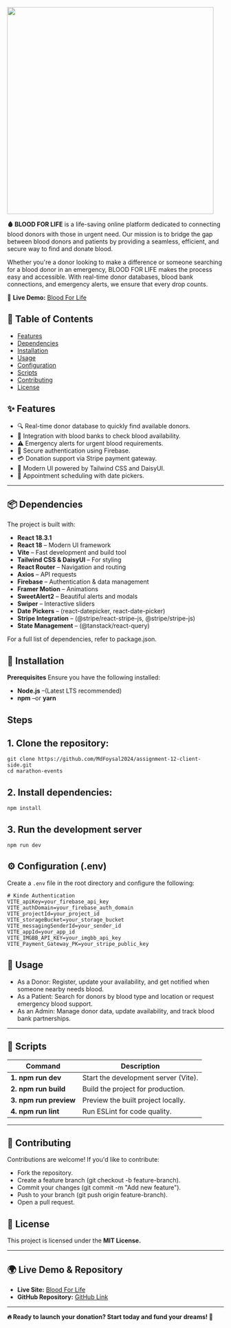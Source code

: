

 <a href="https://blood-donation-project-b1849.web.app " target="_blank">
     <img height="480" src="https://i.ibb.co.com/N6Lbqz27/Capture-PNG12.png"  />
  </a>

<p>

</p>


**🩸 BLOOD FOR LIFE** is a life-saving online platform dedicated to connecting blood donors with those in urgent need. Our mission is to bridge the gap between blood donors and patients by providing a seamless, efficient, and secure way to find and donate blood.

Whether you're a donor looking to make a difference or someone searching for a blood donor in an emergency, BLOOD FOR LIFE makes the process easy and accessible. With real-time donor databases, blood bank connections, and emergency alerts, we ensure that every drop counts.


🚀 **Live Demo:** [Blood For Life](https://blood-donation-project-b1849.web.app)


## 📖 Table of Contents
- [Features](#features)
- [Dependencies](#Dependencies)
- [Installation](#Installation)
- [Usage](#Usage)
- [Configuration](#Configuration)
- [Scripts](#Scripts)
- [Contributing](#Contributing)
- [License](#License)


## ✨ Features

- 🔍 Real-time donor database to quickly find available donors.
- 🏥 Integration with blood banks to check blood availability.
- ⚠️ Emergency alerts for urgent blood requirements.
- 🔐 Secure authentication using Firebase.
- 💳 Donation support via Stripe payment gateway.
- 🎨 Modern UI powered by Tailwind CSS and DaisyUI.
- 📅 Appointment scheduling with date pickers.
  
 ---
  
## 📦 Dependencies

The project is built with:

- **React 18.3.1** 
- **React 18** – Modern UI framework
- **Vite** – Fast development and build tool
- **Tailwind CSS & DaisyUI** – For styling
- **React Router** – Navigation and routing
- **Axios** – API requests
- **Firebase** – Authentication & data management
- **Framer Motion** – Animations
- **SweetAlert2** – Beautiful alerts and modals
- **Swiper** – Interactive sliders
- **Date Pickers** – (react-datepicker, react-date-picker)
- **Stripe Integration** – (@stripe/react-stripe-js, @stripe/stripe-js)
- **State Management** – (@tanstack/react-query)
  
For a full list of dependencies, refer to package.json.

## 🚀 Installation

**Prerequisites**
Ensure you have the following installed:
- **Node.js** –(Latest LTS recommended)
- **npm** –or **yarn**

## Steps

## 1. Clone the repository:

```
git clone https://github.com/MdFoysal2024/assignment-12-client-side.git
cd marathon-events
```
## 2. Install dependencies:
```
npm install
```
## 3. Run the development server
```
npm run dev
```
## ⚙️ Configuration (.env)

Create a `.env` file in the root directory and configure the following:
```
# Kinde Authentication
VITE_apiKey=your_firebase_api_key
VITE_authDomain=your_firebase_auth_domain
VITE_projectId=your_project_id
VITE_storageBucket=your_storage_bucket
VITE_messagingSenderId=your_sender_id
VITE_appId=your_app_id
VITE_IMGBB_API_KEY=your_imgbb_api_key
VITE_Payment_Gateway_PK=your_stripe_public_key
```

## 📌 Usage

- As a Donor: Register, update your availability, and get notified when someone nearby needs blood.
- As a Patient: Search for donors by blood type and location or request emergency blood support.
- As an Admin: Manage donor data, update availability, and track blood bank partnerships.

---

## 📜 Scripts

|**Command**              | 	**Description**                    |
|------------------------ | ------------------------------------|
|**1. npm run dev**       | Start the development server (Vite).|
|**2. npm run build**     | Build the project for production.   |
|**3. npm run preview**   |	Preview the built project locally.  |
|**4. npm run lint**      |	Run ESLint for code quality.        |

---

## 🤝 Contributing
Contributions are welcome! If you'd like to contribute:

- Fork the repository.
- Create a feature branch (git checkout -b feature-branch).
- Commit your changes (git commit -m "Add new feature").
- Push to your branch (git push origin feature-branch).
- Open a pull request.


## 📄 License
This project is licensed under the **MIT License.**

---

## 🌍 Live Demo & Repository

- **Live Site:** [Blood For Life](https://blood-donation-project-b1849.web.app )
- **GitHub Repository:** [GitHub Link](https://github.com/MdFoysal2024/assignment-12-client-side)

---

**🔥 Ready to launch your donation? Start today and fund your dreams!  🚀**



